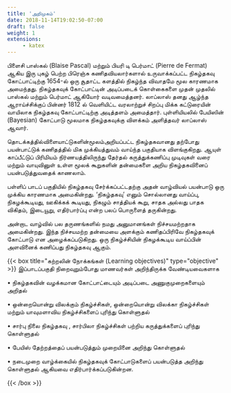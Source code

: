 ```yaml
---
title: 'அறிமுகம்'
date: 2018-11-14T19:02:50-07:00
draft: false
weight: 1
extensions:
     - katex
---
```



பிளைசி பாஸ்கல் (Blaise Pascal) மற்றும் பியரி டி பெர்மாட் (Pierre
de Fermat) ஆகிய இரு புகழ் பெற்ற பிரெஞ்சு கணிதவியலார்களால்
உருவாக்கப்பட்ட நிகழ்தகவு கோட்பாட்டிற்கு 1654-ல் ஒரு சூதாட்ட
களத்தில் நிகழ்ந்த விவாதமே மூல காரணமாக அமைந்தது. நிகழ்தகவுக்
கோட்பாட்டின் அடிப்படைக் கொள்கைகளை முதன் முதலில் பாஸ்கல்
மற்றும் பெர்மாட் ஆகியோர் வடிவமைத்தனர். லாப்லாஸ் தனது ஆழ்ந்த
ஆராய்ச்சிக்குப் பின்னர் 1812 ல் வெளியிட்ட வரலாற்றுச் சிறப்பு மிக்க
கட்டுரையின் வாயிலாக நிகழ்தகவு கோட்பாட்டிற்கு அடித்தளம் அமைத்தார்.
புள்ளியியலில் பேயிஸின் (Bayesian) கோட்பாடு மூலமாக நிகழ்தகவுக்கு
விளக்கம் அளித்தவர் லாப்லாஸ் ஆவார்.

தொடக்கத்தில்விளையாட்டுகளின்மூலம்அறியப்பட்ட நிகழ்தகவானது
தற்போது பயன்பாட்டுக் கணிதத்தில் மிக முக்கியத்துவம் வாய்ந்த பகுதியாக
விளங்குகிறது. ஆயுள் காப்பீட்டுப் பிரிமியம் நிர்ணயத்திலிருந்து தேர்தல்
கருத்துக்கணிப்பு முடிவுகள் வரை மற்றும் வாயுவினுள் உள்ள மூலக் கூறுகளின் தன்மைகளை அறிய
நிகழ்தகவினைப் பயன்படுத்துவதைக் காணலாம்.

பள்ளிப் பாடப் பகுதியில் நிகழ்தகவு சேர்க்கப்பட்டதற்கு அதன் வாழ்வியல் பயன்பாடு ஒரு
முக்கிய காரணமாக அமைகின்றது. ‘நிகழ்தகவு’ எனும் சொல்லானது வாய்ப்பு, நிகழக்கூடியது,
ஊகிக்கக் கூடியது, நிகழும் சாத்தியக் கூறு, சாதக அல்லது பாதக விகிதம், இடையூறு, எதிர்பார்ப்பு
என்ற பலப் பொருளைத் தருகின்றது.

அன்றாட வாழ்வில் பல தருணங்களில் நமது அனுமானங்கள் நிச்சயமற்றதாக அமைகின்றது.
இந்த நிச்சயமற்ற தன்மையை அளக்கும் கணிதப்பிரிவே நிகழ்தகவுக் கோட்பாடு என
அழைக்கப்படுகிறது. ஒரு நிகழ்ச்சியின் நிகழக்கூடிய வாய்ப்பின் அளவினைக் கணிப்பது நிகழ்தகவு
ஆகும்.

{{< box title="கற்றலின் நோக்கங்கள் (Learning objectives)" type="objective" >}}
இப்பாடப்பகுதி நிறைவுறும்போது மாணவர்கள் அறிந்திருக்க வேண்டியவைகளாக

• நிகழ்தகவின் வழக்கமான கோட்பாட்டையும் அடிப்படை அணுகுமுறைகளையும் அறிதல்

• ஒன்றையொன்று விலக்கும் நிகழ்ச்சிகள், ஒன்றையொன்று விலக்கா நிகழ்ச்சிகள் மற்றும்
யாவுமளாவிய நிகழ்ச்சிகளைப் புரிந்து கொள்ளுதல்

• சார்பு நிலை நிகழ்தகவு , சார்பிலா நிகழ்ச்சிகள் பற்றிய கருத்துக்களைப் புரிந்து கொள்ளுதல்

• பேயிஸ் தேற்றத்தைப் பயன்படுத்தும் முறையினை அறிந்து கொள்ளுதல்

• நடைமுறை வாழ்க்கையில் நிகழ்தகவுக் கோட்பாடுகளைப் பயன்படுத்த அறிந்து கொள்ளுதல்
ஆகியவை எதிர்பார்க்கப்படுகின்றன.

{{< /box >}}

